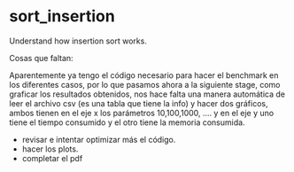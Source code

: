 # sort_insertion
Understand how insertion sort works.

Cosas que faltan: 

Aparentemente ya tengo el código necesario para hacer el benchmark en los diferentes casos, por lo que pasamos ahora a la siguiente stage, como graficar los resultados obtenidos, nos hace falta una manera automática de leer el archivo csv (es una tabla que tiene la info) y hacer dos gráficos, ambos tienen en el eje x los parámetros 10,100,1000, .... y en el eje y uno tiene el tiempo consumido y el otro tiene la memoria consumida. 

- revisar e intentar optimizar más el código.
- hacer los plots.
- completar el pdf

